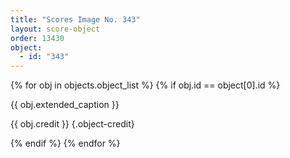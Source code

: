```yaml
---
title: "Scores Image No. 343"
layout: score-object
order: 13430
object:
  - id: "343"
---
```


{% for obj in objects.object_list %}
{% if obj.id == object[0].id %}

{{ obj.extended_caption }}

{{ obj.credit }} {.object-credit}

{% endif %}
{% endfor %}
